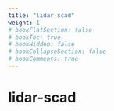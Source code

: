 ```yaml
---
title: "lidar-scad"
weight: 1
# bookFlatSection: false
# bookToc: true
# bookHidden: false
# bookCollapseSection: false
# bookComments: true
---
```


# lidar-scad